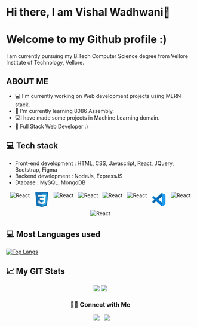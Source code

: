 # Hi there, I am Vishal Wadhwani👋
# Welcome to my Github profile :)
 I am currently pursuing my B.Tech Computer Science degree from Vellore Institute of Technology, Vellore.

## ABOUT ME
- :computer: I'm currently working on Web development projects using MERN stack.
- :robot: I'm currently learning 8086 Assembly.
- :computer:I have made some projects in Machine Learning domain.
- 💼 Full Stack Web Developer :)

## :computer: Tech stack 
* Front-end development :  HTML, CSS, Javascript, React, JQuery, Bootstrap, Figma
* Backend development : NodeJs, ExpressJS
* Dtabase : MySQL, MongoDB

<p align="center">
  <img src="https://www.vectorlogo.zone/logos/w3_html5/w3_html5-icon.svg" alt="React" height="40" style="vertical-align:top; margin:4px">
  <img src="https://github.com/devicons/devicon/blob/master/icons/css3/css3-original.svg" height="40" style="vertical-align:top; margin:4px">
  <img src="https://www.vectorlogo.zone/logos/java/java-icon.svg" alt="React" height="40" style="vertical-align:top; margin:4px">
  <img src="https://upload.vectorlogo.zone/logos/javascript/images/239ec8a4-163e-4792-83b6-3f6d96911757.svg" alt="React" height="40" style="vertical-align:top; margin:4px">
  <img src="https://github.com/isocpp/logos/blob/master/cpp_logo.svg" alt="React" height="40" style="vertical-align:top; margin:4px">
  <img src="https://www.vectorlogo.zone/logos/python/python-icon.svg" alt="React" height="40" style="vertical-align:top; margin:4px">
  <img src="https://github.com/vscode-icons/vscode-icons/blob/master/icons/file_type_vscode.svg" alt="React" height="40" style="vertical-align:top; margin:4px">
  <img src="https://www.vectorlogo.zone/logos/reactjs/reactjs-icon.svg" alt="React" height="40" style="vertical-align:top; margin:4px">
  <img src="https://www.vectorlogo.zone/logos/getbootstrap/getbootstrap-icon.svg" alt="React" height="40" style="vertical-align:top; margin:4px">
</p>

## :computer: Most Languages used
[![Top Langs](https://github-readme-stats.vercel.app/api/top-langs/?username=wadhwaniv1&layout=compact)](https://github.com/ritikaxx/github-readme-stats)

## 📈 My GIT Stats
<p align="center">
  <img src="https://github-readme-stats.vercel.app/api?username=wadhwaniv1&&show_icons=true&count_private=true&theme=radical"/>
  <img src="https://github-readme-streak-stats.herokuapp.com/?user=wadhwaniv1&theme=radical"/>
</p>

<h3 align="center"> 🤝🏻 Connect with Me </h3>

<p align="center">
&nbsp; <a href="https://www.linkedin.com/in/vishal-wadhwani-244427167/" target="_blank" rel="noopener noreferrer"><img src="https://img.icons8.com/plasticine/100/000000/linkedin.png" width="60" /></a>
&nbsp; <a href="mailto:wadhwaniv1@gmail.com" target="_blank" rel="noopener noreferrer"><img src="https://img.icons8.com/plasticine/100/000000/gmail.png"  width="60" /></a>
</p>
